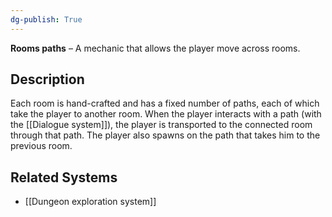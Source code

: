 ```yaml
---
dg-publish: True 
---
```

**Rooms paths** – A mechanic that allows the player move across rooms.
## Description
Each room is hand-crafted and has a fixed number of paths, each of which take the player to another room.
When the player interacts with a path (with the [[Dialogue system]]), the player is transported to the connected room through that path. The player also spawns on the path that takes him to the previous room.

## Related Systems
- [[Dungeon exploration system]]
